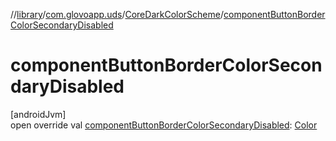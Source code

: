 //[library](../../../index.md)/[com.glovoapp.uds](../index.md)/[CoreDarkColorScheme](index.md)/[componentButtonBorderColorSecondaryDisabled](component-button-border-color-secondary-disabled.md)

# componentButtonBorderColorSecondaryDisabled

[androidJvm]\
open override val [componentButtonBorderColorSecondaryDisabled](component-button-border-color-secondary-disabled.md): [Color](https://developer.android.com/reference/kotlin/androidx/compose/ui/graphics/Color.html)
